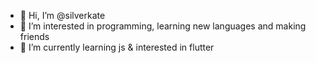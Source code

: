 - 👋 Hi, I’m @silverkate
- 👀 I’m interested in programming, learning new languages and making friends
- 🌱 I’m currently learning js & interested in flutter


<!---
silverkate/silverkate is a ✨ special ✨ repository because its `README.md` (this file) appears on your GitHub profile.
You can click the Preview link to take a look at your changes.
--->
